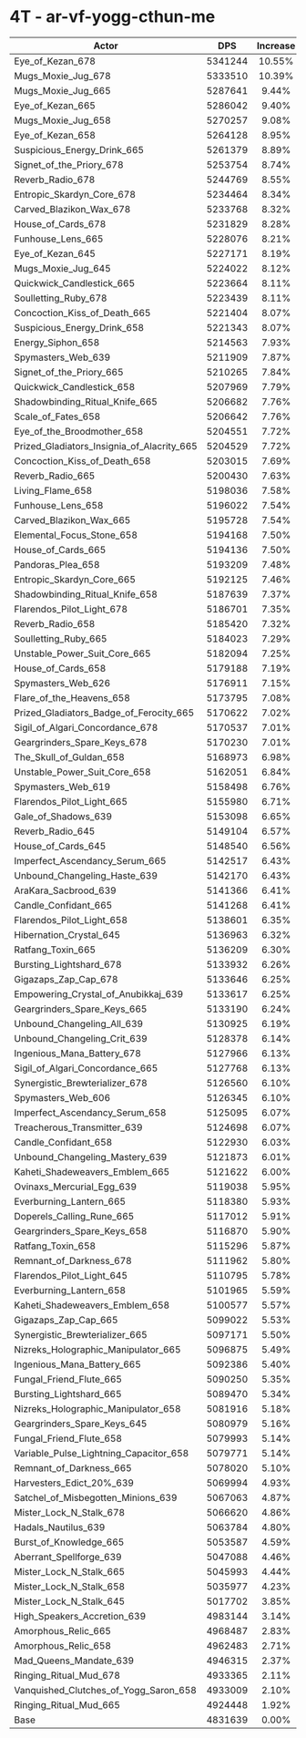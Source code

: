 # 4T - ar-vf-yogg-cthun-me
| Actor | DPS | Increase |
|---|:---:|:---:|
|Eye_of_Kezan_678|5341244|10.55%|
|Mugs_Moxie_Jug_678|5333510|10.39%|
|Mugs_Moxie_Jug_665|5287641|9.44%|
|Eye_of_Kezan_665|5286042|9.40%|
|Mugs_Moxie_Jug_658|5270257|9.08%|
|Eye_of_Kezan_658|5264128|8.95%|
|Suspicious_Energy_Drink_665|5261379|8.89%|
|Signet_of_the_Priory_678|5253754|8.74%|
|Reverb_Radio_678|5244769|8.55%|
|Entropic_Skardyn_Core_678|5234464|8.34%|
|Carved_Blazikon_Wax_678|5233768|8.32%|
|House_of_Cards_678|5231829|8.28%|
|Funhouse_Lens_665|5228076|8.21%|
|Eye_of_Kezan_645|5227171|8.19%|
|Mugs_Moxie_Jug_645|5224022|8.12%|
|Quickwick_Candlestick_665|5223664|8.11%|
|Soulletting_Ruby_678|5223439|8.11%|
|Concoction_Kiss_of_Death_665|5221404|8.07%|
|Suspicious_Energy_Drink_658|5221343|8.07%|
|Energy_Siphon_658|5214563|7.93%|
|Spymasters_Web_639|5211909|7.87%|
|Signet_of_the_Priory_665|5210265|7.84%|
|Quickwick_Candlestick_658|5207969|7.79%|
|Shadowbinding_Ritual_Knife_665|5206682|7.76%|
|Scale_of_Fates_658|5206642|7.76%|
|Eye_of_the_Broodmother_658|5204551|7.72%|
|Prized_Gladiators_Insignia_of_Alacrity_665|5204529|7.72%|
|Concoction_Kiss_of_Death_658|5203015|7.69%|
|Reverb_Radio_665|5200430|7.63%|
|Living_Flame_658|5198036|7.58%|
|Funhouse_Lens_658|5196022|7.54%|
|Carved_Blazikon_Wax_665|5195728|7.54%|
|Elemental_Focus_Stone_658|5194168|7.50%|
|House_of_Cards_665|5194136|7.50%|
|Pandoras_Plea_658|5193209|7.48%|
|Entropic_Skardyn_Core_665|5192125|7.46%|
|Shadowbinding_Ritual_Knife_658|5187639|7.37%|
|Flarendos_Pilot_Light_678|5186701|7.35%|
|Reverb_Radio_658|5185420|7.32%|
|Soulletting_Ruby_665|5184023|7.29%|
|Unstable_Power_Suit_Core_665|5182094|7.25%|
|House_of_Cards_658|5179188|7.19%|
|Spymasters_Web_626|5176911|7.15%|
|Flare_of_the_Heavens_658|5173795|7.08%|
|Prized_Gladiators_Badge_of_Ferocity_665|5170622|7.02%|
|Sigil_of_Algari_Concordance_678|5170537|7.01%|
|Geargrinders_Spare_Keys_678|5170230|7.01%|
|The_Skull_of_Guldan_658|5168973|6.98%|
|Unstable_Power_Suit_Core_658|5162051|6.84%|
|Spymasters_Web_619|5158498|6.76%|
|Flarendos_Pilot_Light_665|5155980|6.71%|
|Gale_of_Shadows_639|5153098|6.65%|
|Reverb_Radio_645|5149104|6.57%|
|House_of_Cards_645|5148540|6.56%|
|Imperfect_Ascendancy_Serum_665|5142517|6.43%|
|Unbound_Changeling_Haste_639|5142170|6.43%|
|AraKara_Sacbrood_639|5141366|6.41%|
|Candle_Confidant_665|5141268|6.41%|
|Flarendos_Pilot_Light_658|5138601|6.35%|
|Hibernation_Crystal_645|5136963|6.32%|
|Ratfang_Toxin_665|5136209|6.30%|
|Bursting_Lightshard_678|5133932|6.26%|
|Gigazaps_Zap_Cap_678|5133646|6.25%|
|Empowering_Crystal_of_Anubikkaj_639|5133617|6.25%|
|Geargrinders_Spare_Keys_665|5133190|6.24%|
|Unbound_Changeling_All_639|5130925|6.19%|
|Unbound_Changeling_Crit_639|5128378|6.14%|
|Ingenious_Mana_Battery_678|5127966|6.13%|
|Sigil_of_Algari_Concordance_665|5127768|6.13%|
|Synergistic_Brewterializer_678|5126560|6.10%|
|Spymasters_Web_606|5126345|6.10%|
|Imperfect_Ascendancy_Serum_658|5125095|6.07%|
|Treacherous_Transmitter_639|5124698|6.07%|
|Candle_Confidant_658|5122930|6.03%|
|Unbound_Changeling_Mastery_639|5121873|6.01%|
|Kaheti_Shadeweavers_Emblem_665|5121622|6.00%|
|Ovinaxs_Mercurial_Egg_639|5119038|5.95%|
|Everburning_Lantern_665|5118380|5.93%|
|Doperels_Calling_Rune_665|5117012|5.91%|
|Geargrinders_Spare_Keys_658|5116870|5.90%|
|Ratfang_Toxin_658|5115296|5.87%|
|Remnant_of_Darkness_678|5111962|5.80%|
|Flarendos_Pilot_Light_645|5110795|5.78%|
|Everburning_Lantern_658|5101965|5.59%|
|Kaheti_Shadeweavers_Emblem_658|5100577|5.57%|
|Gigazaps_Zap_Cap_665|5099022|5.53%|
|Synergistic_Brewterializer_665|5097171|5.50%|
|Nizreks_Holographic_Manipulator_665|5096875|5.49%|
|Ingenious_Mana_Battery_665|5092386|5.40%|
|Fungal_Friend_Flute_665|5090250|5.35%|
|Bursting_Lightshard_665|5089470|5.34%|
|Nizreks_Holographic_Manipulator_658|5081916|5.18%|
|Geargrinders_Spare_Keys_645|5080979|5.16%|
|Fungal_Friend_Flute_658|5079993|5.14%|
|Variable_Pulse_Lightning_Capacitor_658|5079771|5.14%|
|Remnant_of_Darkness_665|5078020|5.10%|
|Harvesters_Edict_20%_639|5069994|4.93%|
|Satchel_of_Misbegotten_Minions_639|5067063|4.87%|
|Mister_Lock_N_Stalk_678|5066620|4.86%|
|Hadals_Nautilus_639|5063784|4.80%|
|Burst_of_Knowledge_665|5053587|4.59%|
|Aberrant_Spellforge_639|5047088|4.46%|
|Mister_Lock_N_Stalk_665|5045993|4.44%|
|Mister_Lock_N_Stalk_658|5035977|4.23%|
|Mister_Lock_N_Stalk_645|5017702|3.85%|
|High_Speakers_Accretion_639|4983144|3.14%|
|Amorphous_Relic_665|4968487|2.83%|
|Amorphous_Relic_658|4962483|2.71%|
|Mad_Queens_Mandate_639|4946315|2.37%|
|Ringing_Ritual_Mud_678|4933365|2.11%|
|Vanquished_Clutches_of_Yogg_Saron_658|4933009|2.10%|
|Ringing_Ritual_Mud_665|4924448|1.92%|
|Base|4831639|0.00%|
